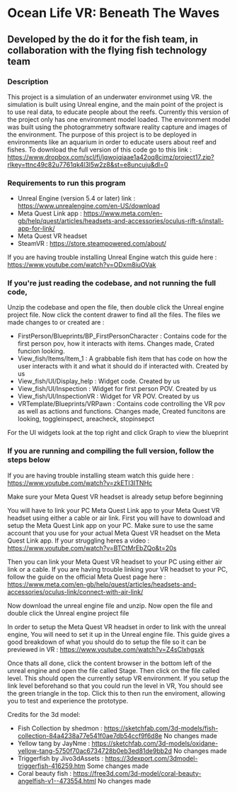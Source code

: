 # Ocean Life VR: Beneath The Waves
## Developed by the do it for the fish team, in collaboration with the flying fish technology team

### Description 
This project is a simulation of an underwater environmet using VR. the simulation is built using Unreal engine, and the main point of the project is to use real data, to educate people about the reefs. Currently this version of the project only has one environment model loaded. The environment model was built using the photogrammetry software reality capture and images of the environment. The purpose of this project is to be deployed in environments like an aquarium in order to educate users about reef and fishes. To download the full version of this code go to this link : https://www.dropbox.com/scl/fi/jqwojqiaae1a42oq8cimz/project17.zip?rlkey=ttnc49c82u7761qk4l3l5w2z8&st=e8uncuju&dl=0

### Requirements to run this program
- Unreal Engine (version 5.4 or later) link : https://www.unrealengine.com/en-US/download
- Meta Quest Link app : https://www.meta.com/en-gb/help/quest/articles/headsets-and-accessories/oculus-rift-s/install-app-for-link/
- Meta Quest VR headset
- SteamVR : https://store.steampowered.com/about/

If you are having trouble installing Unreal Engine watch this guide here : https://www.youtube.com/watch?v=ODxm8iuOVak

### If you're just reading the codebase, and not running the full code, 
Unzip the codebase and open the file, then double click the Unreal engine project file. Now click the content drawer to find all the files. The files we made changes to or created are : 
- FirstPerson/Blueprints/BP_FirstPersonCharacter : Contains code for the first person pov, how it interacts with items. Changes made, Crated funcion looking. 
- View_fish/Items/Item_1 : A grabbable fish item that has code on how the user interacts with it and what it should do if interacted with. Created by us
- View_fish/UI/Display_help : Widget code. Created by us
- View_fish/UI/Inspection : Widget for first person POV. Created by us
- View_fish/UI/InspectionVR : Widget for VR POV. Created by us
- VRTemplate/Blueprints/VRPawn : Contains code controlling the VR pov as well as actions and functions. Changes made, Created funcitons are looking, toggleinspect, areacheck, stopinsepct

For the UI widgets look at the top right and click Graph to view the blueprint

### If you are running and compiling the full version, follow the steps below
If you are having trouble installing steam watch this guide here : https://www.youtube.com/watch?v=zkETI3ITNHc

Make sure your Meta Quest VR headset is already setup before beginning

You will have to link your PC Meta Quest Link app to your Meta Quest VR headset using either a cable or air link. First you will have to download and setup the Meta Quest Link app on your PC. Make sure to use the same account that you use for your actual Meta Quest VR headset on the Meta Quest Link app. If your struggling heres a video : https://www.youtube.com/watch?v=BTCtMrEbZQo&t=20s

Then you can link your Meta Quest VR headset to your PC using either air link or a cable. If you are having trouble linking your VR headset to your PC, follow the guide on the official Meta Quest page here : https://www.meta.com/en-gb/help/quest/articles/headsets-and-accessories/oculus-link/connect-with-air-link/

Now download the unreal engine file and unzip. Now open the file and double click the Unreal engine project file

In order to setup the Meta Quest VR headset in order to link with the unreal engine, You will need to set it up in the Unreal engine file. This guide gives a good breakdown of what you should do to setup the file so it can be previewed in VR : https://www.youtube.com/watch?v=Z4sClxhgsxk

Once thats all done, click the content browser in the bottom left of the unreal engine and open the file called Stage. Then click on the file called level. This should open the currently setup VR environment. If you setup the link level beforehand so that you could run the level in VR, You should see the green triangle in the top. Click this to then run the enviroment, allowing you to test and experience the prototype.

Credits for the 3d model: 
- Fish Collection by shedmon : https://sketchfab.com/3d-models/fish-collection-84a4238a77e541f0ae7db54ccf9f6d8e No changes made
- Yellow tang by JayNme : https://sketchfab.com/3d-models/oxidane-yellow-tang-5750f70ac6734728b0eb3ed81de9bb2d No changes made
- Triggerfish by Jivo3dAssets : https://3dexport.com/3dmodel-triggerfish-416259.htm Some changes made
- Coral beauty fish : https://free3d.com/3d-model/coral-beauty-angelfish-v1--473554.html No changes made

  

